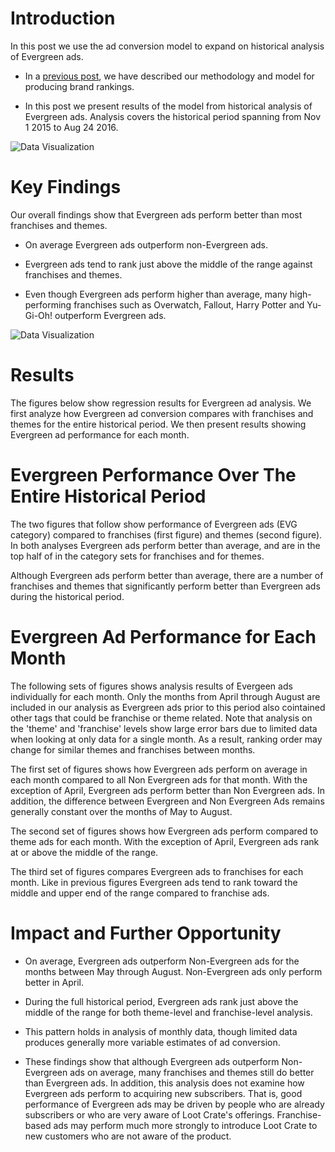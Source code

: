 # Introduction

In this post we use the ad conversion model to expand on historical analysis of Evergreen ads. 

*  In a [previous post](https://app.datascience.com/insights/brand-conversion-initial-model-results-i2b9a0), we have described our methodology and model for producing brand rankings.


*  In this post we present results of the model from historical analysis of Evergreen ads.  Analysis covers the historical period spanning from Nov 1 2015 to Aug 24 2016.
  
![Data Visualization](http://www.edvis.org/wp-content/uploads/2014/02/headerImage.jpg)
# Key Findings

Our overall findings show that Evergreen ads perform better than most franchises and themes.

* On average Evergreen ads outperform non-Evergreen ads.


* Evergreen ads tend to rank just above the middle of the range against franchises and themes.


* Even though Evergreen ads perform higher than average, many high-performing franchises such as Overwatch, Fallout, Harry Potter and Yu-Gi-Oh! outperform Evergreen ads.

![Data Visualization](http://datatopics.worldbank.org/education/images/vtool_bubbled_2.png)

# Results

The figures below show regression results for Evergreen ad analysis. We first analyze how Evergreen ad conversion compares with franchises and themes for the entire historical period. We then present results showing Evergreen ad performance for each month.

# Evergreen Performance Over The Entire Historical Period

The two figures that follow show performance of Evergreen ads (EVG category) compared to franchises (first figure) and themes (second figure).  In both analyses Evergreen ads perform better than average, and are in the top half of in the category sets for franchises and for themes.

Although Evergreen ads perform better than average, there are a number of franchises and themes that significantly perform better than Evergreen ads during the historical period. 



# Evergreen Ad Performance for Each Month

The following sets of figures shows analysis results of Evergeen ads individually for each month.  Only the months from April through August are included in our analysis as Evergreen ads prior to this period also cointained other tags that could be franchise or theme related. Note that analysis on the 'theme' and 'franchise' levels show large error bars due to limited data when looking at only data for a single month.  As a result, ranking order may change for similar themes and franchises between months.

The first set of figures shows how Evergreen ads perform on average in each month compared to all Non Evergreen ads for that month.  With the exception of April, Evergreen ads perform better than Non Evergreen ads.  In addition, the difference between Evergreen and Non Evergreen Ads remains generally constant over the months of May to August.


The second set of figures shows how Evergreen ads perform compared to theme ads for each month. With the exception of April, Evergreen ads rank at or above the middle of the range.

The third set of figures compares Evergreen ads to franchises for each month.  Like in previous figures Evergreen ads tend to rank toward the middle and upper end of the range compared to franchise ads.



# Impact and Further Opportunity

*  On average, Evergreen ads outperform Non-Evergreen ads for the months between May through August.  Non-Evergreen ads only perform better in April.


*  During the full historical period, Evergreen ads rank just above the middle of the range for both theme-level and franchise-level analysis.  


*  This pattern holds in analysis of monthly data, though limited data produces generally more variable estimates of ad conversion.


*  These findings show that although Evergreen ads outperform Non-Evergreen ads on average, many franchises and themes still do better than Evergreen ads.  In addition, this analysis does not examine how Evergreen ads perform to acquiring new subscribers.  That is, good performance of Evergreen ads may be driven by people who are already subscribers or who are very aware of Loot Crate's offerings.  Franchise-based ads may perform much more strongly to introduce Loot Crate to new customers who are not aware of the product. 


